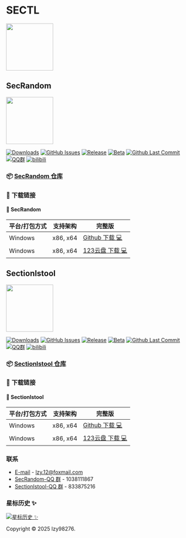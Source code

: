 # SECTL

<image src="https://avatars.githubusercontent.com/u/209055436?v=4" height="128"/>

## SecRandom

<image src="https://github.com/SECTL/SecRandom/raw/main/resources/SecRandom.png" height="128"/>

[![Downloads](https://img.shields.io/github/downloads/SECTL/SecRandom/total?style=social&label=Downloads&logo=github)](https://github.com/SECTL/SecRandom/releases/latest)
[![GitHub Issues](https://img.shields.io/github/issues-search/SECTL/SecRandom?query=is%3Aopen&style=social-square&logo=github&label=Issues&color=%233fb950)](https://github.com/SECTL/SecRandom/issues)
[![Release](https://img.shields.io/github/v/release/SECTL/SecRandom?style=flat&color=%233fb950&label=正式版)](https://github.com/SECTL/SecRandom/releases/latest)
[![Beta](https://img.shields.io/github/v/release/SECTL/SecRandom?include_prereleases&style=social-square&label=测试版)](https://github.com/SECTL/SecRandom/releases/)
[![Github Last Commit](https://img.shields.io/github/last-commit/SECTL/SecRandom)](https://github.com/SECTL/SecRandom/commits/master)
[![QQ群](https://img.shields.io/badge/-QQ%E7%BE%A4%EF%BD%9C833875216-blue?style=flat&logo=TencentQQ)](https://qm.qq.com/q/ASRSNUJuve)
[![bilibili](https://img.shields.io/badge/-UP%E4%B8%BB%EF%BD%9C黎泽懿-%23FB7299?style=flat&logo=bilibili)](https://space.bilibili.com/520571577)

### 📦 [SecRandom 仓库](https://github.com/SECTL/SecRandom)

### 🤗 **下载链接**

#### 💾 **SecRandom**
| 平台/打包方式 | 支持架构     | 完整版                                                         |
|---------|----------|-------------------------------------------------------------|
| Windows | x86, x64 | [Github 下载 💻](https://github.com/SECTL/SecRandom/releases) |
| Windows | x86, x64 | [123云盘 下载 💻](https://www.123684.com/s/9529jv-U4Fxh)        |

## SectionIstool

<image src="https://github.com/SECTL/SectionIstool/raw/main/resources/SectionIstool_icon.png" height="128"/>

[![Downloads](https://img.shields.io/github/downloads/SECTL/SectionIstool/total?style=social&label=Downloads&logo=github)](https://github.com/SECTL/SectionIstool/releases/latest)
[![GitHub Issues](https://img.shields.io/github/issues-search/SECTL/SectionIstool?query=is%3Aopen&style=social-square&logo=github&label=Issues&color=%233fb950)](https://github.com/SECTL/SectionIstool/issues)
[![Release](https://img.shields.io/github/v/release/SECTL/SectionIstool?style=flat&color=%233fb950&label=正式版)](https://github.com/SECTL/SectionIstool/releases/latest)
[![Beta](https://img.shields.io/github/v/release/SECTL/SectionIstool?include_prereleases&style=social-square&label=测试版)](https://github.com/SECTL/SectionIstool/releases/)
[![Github Last Commit](https://img.shields.io/github/last-commit/SECTL/SectionIstool)](https://github.com/SECTL/SectionIstool/commits/master)
[![QQ群](https://img.shields.io/badge/-QQ%E7%BE%A4%EF%BD%9C833875216-blue?style=flat&logo=TencentQQ)](https://qm.qq.com/q/ASRSNUJuve)
[![bilibili](https://img.shields.io/badge/-UP%E4%B8%BB%EF%BD%9C黎泽懿-%23FB7299?style=flat&logo=bilibili)](https://space.bilibili.com/520571577)

### 📦 [SectionIstool 仓库](https://github.com/SECTL/SectionIstool)

### 🤗 **下载链接**

#### 💾 **SectionIstool**
| 平台/打包方式 | 支持架构     | 完整版                                                             |
|---------|----------|-----------------------------------------------------------------|
| Windows | x86, x64 | [Github 下载 💻](https://github.com/SECTL/SectionIstool/releases) |
| Windows | x86, x64 | [123云盘 下载 💻](https://www.123684.com/s/9529jv-zggxh)            |

### 联系
* [E-mail](mailto:XiaoYouChR@qq.com) - lzy.12@foxmail.com
* [SecRandom-QQ 群](https://qm.qq.com/q/iWcfaPHn7W) - 1038111867
* [SectionIstool-QQ 群](https://qm.qq.com/q/iWcfaPHn7W) - 833875216

### 星标历史 ✨

<a href="https://www.star-history.com/#SECTL/SecRandom&SECTL/SectionIstool&Date&theme=dark">
 <picture>
   <source media="(prefers-color-scheme: dark)" srcset="https://api.star-history.com/svg?repos=SECTL/SecRandom,SECTL/SectionIstool&type=Date&theme=dark" />
   <source media="(prefers-color-scheme: dark)" srcset="https://api.star-history.com/svg?repos=SECTL/SecRandom,SECTL/SectionIstool&type=Date&theme=dark" />
   <img alt="星标历史 ✨" src="https://api.star-history.com/svg?repos=SECTL/SecRandom,SECTL/SectionIstool&type=Date&theme=dark" />
 </picture>
</a>

Copyright © 2025 lzy98276.